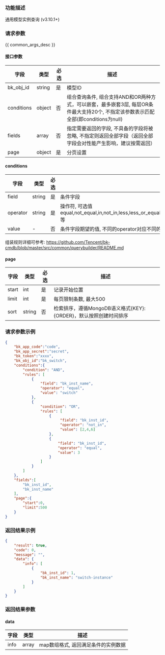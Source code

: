 ### 功能描述

通用模型实例查询 (v3.10.1+)

### 请求参数

{{ common_args_desc }}

#### 接口参数

|    字段    |  类型  | 必选 | 描述                                                                                                            |
|------------|--------|------|-----------------------------------------------------------------------------------------------------------------|
| bk_obj_id  | string |  是  | 模型ID                                                                                                          |
| conditions | object |  否  | 组合查询条件,  组合支持AND和OR两种方式，可以嵌套，最多嵌套3层, 每层OR条件最大支持20个, 不指定该参数表示匹配全部(即conditions为null) |
| fields     | array  |  否  | 指定需要返回的字段, 不具备的字段将被忽略, 不指定则返回全部字段（返回全部字段会对性能产生影响，建议按需返回）    |
| page       | object |  是  | 分页设置                                                                                                        |

#### conditions

|   字段   |  类型  | 必选 |  描述                                                                                                     |
|----------|--------|------|-----------------------------------------------------------------------------------------------------------|
| field    | string |  是  | 条件字段                                                                                                  |
| operator | string |  是  | 操作符, 可选值 equal,not_equal,in,not_in,less,less_or_equal,greater,greater_or_equal,between,not_between等|
| value    |   -    |  否  | 条件字段期望的值, 不同的operator对应不同的value格式, 数组类型值最大支持500个元素                          |

组装规则详细可参考: https://github.com/Tencent/bk-cmdb/blob/master/src/common/querybuilder/README.md

#### page

|  字段 |  类型  | 必选 |  描述                                                            |
|-------|--------|------|------------------------------------------------------------------|
| start | int    |  是  | 记录开始位置                                                     |
| limit | int    |  是  | 每页限制条数, 最大500                                            |
| sort  | string |  否  | 检索排序，遵循MongoDB语义格式{KEY}:{ORDER}，默认按照创建时间排序 |

### 请求参数示例

```json
{
    "bk_app_code":"code",
    "bk_app_secret":"secret",
    "bk_token":"xxxx",
    "bk_obj_id":"bk_switch",
    "conditions":{
        "condition": "AND",
        "rules": [
            {
                "field": "bk_inst_name",
                "operator": "equal",
                "value": "switch"
            },
            {
                "condition": "OR",
                "rules": [
                    {
                         "field": "bk_inst_id",
                         "operator": "not_in",
                         "value": [2,4,6]
                    },
                    {
                        "field": "bk_inst_id",
                        "operator": "equal",
                        "value": 3
                    }
                ]
            }
        ]
    },
    "fields":[
        "bk_inst_id",
        "bk_inst_name"
    ],
    "page":{
        "start":0,
        "limit":500
    }
}
```

### 返回结果示例

```json
{
    "result": true,
    "code": 0,
    "message": "",
    "data": {
        "info": [
            {
                "bk_inst_id": 1,
                "bk_inst_name": "switch-instance"
            }
        ]
    }
}
```

### 返回结果参数

#### data

| 字段 | 类型  | 描述                                |
|------|-------|-------------------------------------|
| info | array | map数组格式, 返回满足条件的实例数据 |
